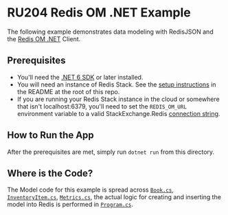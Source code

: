 # RU204 Redis OM .NET Example

The following example demonstrates data modeling with RedisJSON and the [Redis OM .NET](https://github.com/redis/redis-om-dotnet) Client.

## Prerequisites

* You'll need the [.NET 6 SDK](https://dotnet.microsoft.com/en-us/download/dotnet/6.0) or later installed.
* You will need an instance of Redis Stack.  See the [setup instructions](/README.md) in the README at the root of this repo.
* If you are running your Redis Stack instance in the cloud or somewhere that isn't localhost:6379, you'll need to set the `REDIS_OM_URL` environment variable to a valid StackExchange.Redis [connection string](https://stackexchange.github.io/StackExchange.Redis/Configuration#basic-configuration-strings). 

## How to Run the App

After the prerequisites are met, simply run `dotnet run` from this directory.

## Where is the Code?

The Model code for this example is spread across [`Book.cs`](./Book.cs), [`InventoryItem.cs`](./InventoryItem.cs), [`Metrics.cs`](./Metrics.cs), the actual logic for creating and inserting the model into Redis is performed in [`Program.cs`](Program.cs).